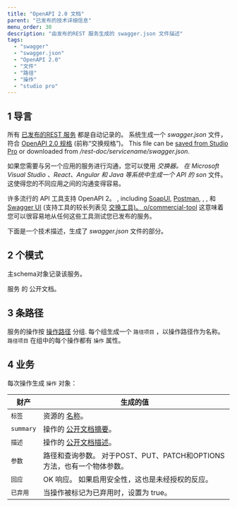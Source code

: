 ```yaml
---
title: "OpenAPI 2.0 文档"
parent: "已发布的技术详细信息"
menu_order: 30
description: "由发布的REST 服务生成的 swagger.json 文件描述"
tags:
  - "swagger"
  - "swagger.json"
  - "OpenAPI 2.0"
  - "文件"
  - "路径"
  - "操作"
  - "studio pro"
---
```


## 1 导言

所有 [已发布的REST 服务](published-rest-service) 都是自动记录的。 系统生成一个 *swagger.json* 文件，符合 [OpenAPI 2.0 规格](https://github.com/OAI/OpenAPI-Specification/blob/master/versions/2.0.md) (前称“交换规格”)。 This file can be [saved from Studio Pro](published-rest-service#export-swagger-json) or downloaded from */rest-doc/servicename/swagger.json*.

如果您需要与另一个应用的服务进行沟通，您可以使用 *交换器。 在 Microsoft Visual Studio 、React、Angular 和 Java 等系统中生成一个 API 的 son* 文件。 这使得您的不同应用之间的沟通变得容易。

许多流行的 API 工具支持 OpenAPI 2。 , including [SoapUI](https://www.soapui.org/), [Postman](https://www.getpostman.com/), , , 和 [Swagger UI](https://swagger.io/swagger-ui/) (支持工具的较长列表见 [交换工具)。 o/commercial-tool](https://swagger.io/commercial-tools/) 这意味着您可以很容易地从任何这些工具测试您已发布的服务。

下面是一个技术描述，生成了 *swagger.json* 文件的部分。

## 2 个模式

主schema对象记录该服务。

服务</a> 的 公开文档。</td> </tr> 

</tbody> </table> 



## 3 条路径

服务的操作按 [操作路径](published-rest-operation#operation-path) 分组. 每个组生成一个 `路径项目` ，以操作路径作为名称。 `路径项目` 在组中的每个操作都有 `操作` 属性。



## 4 业务

每次操作生成 `操作` 对象：

| 财产        | 生成的值                                                |
| --------- | --------------------------------------------------- |
| `标签`      | 资源的 [名称](published-rest-resource#name)。             |
| `summary` | 操作的 [公开文档摘要](published-rest-operation#summary)。     |
| `描述`      | 操作的 [公开文档描述](published-rest-operation#description)。 |
| `参数`      | 路径和查询参数。 对于POST、PUT、PATCH和OPTIONS 方法，也有一个物体参数。      |
| `回应`      | OK 响应。 如果启用安全性，这也是未经授权的反应。                          |
| `已弃用`     | 当操作被标记为已弃用时，设置为 true。                               |
